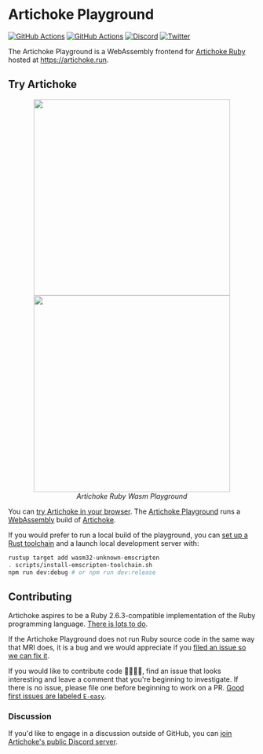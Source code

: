 # Artichoke Playground

[![GitHub Actions](https://github.com/artichoke/playground/workflows/CI/badge.svg)](https://github.com/artichoke/playground/actions)
[![GitHub Actions](https://github.com/artichoke/playground/workflows/Playground/badge.svg)](https://github.com/artichoke/playground/actions)
[![Discord](https://img.shields.io/discord/607683947496734760)](https://discord.gg/QCe2tp2)
[![Twitter](https://img.shields.io/twitter/follow/artichokeruby?label=Follow&style=social)](https://twitter.com/artichokeruby)

The Artichoke Playground is a WebAssembly frontend for [Artichoke
Ruby][artichoke-repo] hosted at <https://artichoke.run>.

## Try Artichoke

<p align="center">
  <a href="https://artichoke.run/#gh-light-mode-only">
    <img style="max-width: 400px" width="400" src="https://artichoke.run/artichoke-playground-safari-revision-4938-light-mode.png">
  </a>
  <a href="https://artichoke.run/#gh-dark-mode-only">
    <img style="max-width: 400px" width="400" src="https://artichoke.run/artichoke-playground-safari-revision-4938-dark-mode.png">
  </a>
  <br>
  <em>Artichoke Ruby Wasm Playground</em>
</p>

You can [try Artichoke in your browser][playground]. The [Artichoke
Playground][playground-repo] runs a [WebAssembly] build of
[Artichoke][artichoke-repo].

If you would prefer to run a local build of the playground, you can
[set up a Rust toolchain](CONTRIBUTING.md#rust-toolchain) and a launch local
development server with:

```sh
rustup target add wasm32-unknown-emscripten
. scripts/install-emscripten-toolchain.sh
npm run dev:debug # or npm run dev:release
```

## Contributing

Artichoke aspires to be a Ruby 2.6.3-compatible implementation of the Ruby
programming language. [There is lots to do][github-issues].

If the Artichoke Playground does not run Ruby source code in the same way that
MRI does, it is a bug and we would appreciate if you [filed an issue so we can
fix it][file-an-issue].

If you would like to contribute code 👩‍💻👨‍💻, find an issue that looks interesting
and leave a comment that you're beginning to investigate. If there is no issue,
please file one before beginning to work on a PR. [Good first issues are labeled
`E-easy`][e-easy].

### Discussion

If you'd like to engage in a discussion outside of GitHub, you can [join
Artichoke's public Discord server][discord].

[artichoke-repo]: https://github.com/artichoke/artichoke
[playground]: https://artichoke.run
[playground-repo]: https://github.com/artichoke/playground
[webassembly]: https://webassembly.org/
[github-issues]: https://github.com/artichoke/artichoke/issues
[file-an-issue]: https://github.com/artichoke/playground/issues/new
[discord]: https://discord.gg/QCe2tp2
[e-easy]: https://github.com/artichoke/artichoke/labels/E-easy
